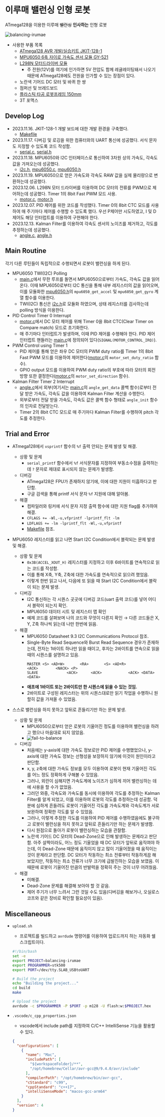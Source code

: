 # 이루매 밸런싱 인형 로봇

ATmega128을 이용한 이루매 ~~밸런싱~~ **인사하는** 인형 로봇

![balancing-irumae](./docs/images/balancing-irumae.png)

- 사용한 부품 목록
  - [ATmega128 AVR 개발/실습키트 JKIT-128-1](https://www.devicemart.co.kr/goods/view?no=1059759)
  - [MPU6050 6축 자이로 가속도 센서 모듈 GY-521](https://www.devicemart.co.kr/goods/view?no=1247052)
  - [L298N 모터드라이버 모듈](https://www.devicemart.co.kr/goods/view?no=1278835)
    - 주 전원(12V)를 여기에 인가하면 5V 전압도 함께 레귤레이팅돼서 나오기 때문에 ATmega128에도 전원을 인가할 수 있는 장점이 있다.
  - 노란색 기어드 DC 모터 및 바퀴 한 쌍
  - 점퍼선 및 브레드보드
  - [플라스틱 타공 로봇프레임 150mm](https://www.devicemart.co.kr/goods/view?no=1342467)
  - 3T 포맥스

## Develop Log

- 2023.11.16. JKIT-128-1 개발 보드에 대한 개발 환경을 구축했다.
  - [Makefile](./build/Makefile)
- 2023.11.17. 디버깅 및 로깅을 위한 컴퓨터와의 UART 통신에 성공했다. 서식 문자도 지정할 수 있도록 코드 작성함.
  - [serial.c](./src/serial.c), [serial.h](./src/serial.h)
- 2023.11.18. MPU6050와 I2C 인터페이스로 통신하여 3차원 상의 가속도, 각속도 값을 가져오는데 성공했다.
  - [i2c.h](./src/i2c.h), [mpu6050.c](./src/mpu6050.c), [mpu6050.h](./src/mpu6050.h)
- 2023.11.19. MPU6050으로 얻은 가속도와 각속도 RAW 값을 실제 물리량으로 변환하는데 성공했다.
- 2023.12.06. L298N 모터 드라이버를 이용하여 DC 모터의 전류를 PWM으로 제어하는데 성공했다. Timer 1의 8bit Fast PWM 모드 사용.
  - [motor.c](./src/motor.c), [motor.h](./src/motor.h)
- 2023.12.07. PID 제어를 위한 코드를 작성했다. Timer 0의 8bit CTC 모드를 사용하여 매 주기마다 제어를 수행할 수 있도록 했다. 우선 P제어만 시도하였고, I 및 D 제어도 해당 인터럽트를 이용하여 구현해야 한다.
- 2023.12.13. Kalman Filter를 이용하여 각속도 센서의 노이즈를 제거하고, 각도를 추정하는데 성공했다.
  - [angle.c](./src/angle.c), [angle.h](./src/angle.h)

## Main Routine

각기 다른 루틴들이 독립적으로 수행되면서 로봇이 밸런싱을 하게 된다.

- MPU6050 TWI(I2C) Polling
  - [main.c](./src/main.c)에서 무한 루프를 돌면서 MPU6050으로부터 가속도, 각속도 값을 읽어온다. 이때 MPU6050로부터 I2C 통신을 통해 내부 레지스터의 값을 읽어오며, 이를 모듈화한 [mpu6050.h](./src/mpu6050.h)의 `mpu6050_get_accel` 및 `mpu6050_get_gyro` 계열 함수를 이용한다.
  - TWI(I2C) 통신은 [i2c.h](./src/i2c.h)로 모듈화 하였으며, 상태 레지스터를 검사하는데 polling 방식을 이용한다.
- PID Control Timer 0 Interrupt
  - [motor.c](./src/motor.c)에서 DC 모터 제어를 위해 Timer 0을 8bit CTC(Clear Timer on Compare match) 모드로 초기화한다.
  - 매 주기마다 인터럽트가 발생하며, 이때 PID 제어를 수행해야 한다. PID 제어 인터럽트 핸들러는 [main.c](./src/main.c)에 정의되어 있다(`SIGNAL(MOTOR_CONTROL_IRQ)`).
- PWM Control using Timer 1
  - PID 제어를 통해 얻은 좌우 DC 모터의 PWM duty ratio를 Timer 1의 8bit Fast PWM 모드를 이용하여 제어한다([motor.c](./src/motor.c)의 `motor_set_duty_ratio` 함수).
  - GPIO output 모드를 이용하여 PWM duty ratio의 부호에 따라 모터의 회전 방향 또한 결정한다([motor.c](./src/motor.c)의 `motor_set_direction` 함수).
- Kalman Filter Timer 2 Interrupt
  - [angle.c](./src/angle.c)에서 외부(여기서는 [main.c](./src/main.c)의 `angle_get_data` 콜백 함수)로부터 전달 받은 가속도, 각속도 값을 이용하여 Kalman Filter 계산을 수행한다.
  - 외부로부터 전달 받을 가속도, 각속도 값은 콜백 함수 형태로 `angle_init` 함수의 인자로 전달받는다.
  - Timer 2의 8bit CTC 모드로 매 주기마다 Kalman Filter를 수행하여 pitch 각도를 추정한다.

## Trial and Error

- ATmega128에서 `vsprintf` 함수의 `%f` 출력 안되는 문제 발생 및 해결.
  - 상황 및 문제
    - `serial_printf` 함수에서 `%f` 서식문자를 지정하여 부동소수점을 출력하는데 `?` 문자로 제대로 표시되지 않는 문제가 발생함.
  - 디버깅
    - ATmega128은 FPU가 존재하지 않기에, 이에 대한 지원이 미흡하다고 판단함.
    - 구글 검색을 통해 printf 서식 문자 `%f` 지원에 대해 알아봄.
  - 해결
    - 컴파일러와 링커에 서식 문자 지정 출력 함수에 대한 지원 flag를 추가하여 해결.
    - `CFLAGS += -Wl,-u,vfprintf -lprintf_flt -lm`
    - `LDFLAGS += -lm -lprintf_flt -Wl,-u,vfprintf`
    - [Makefile](./build/Makefile) 참조.

- MPU6050 레지스터를 읽고 나면 Start I2C Condition에서 블락되는 문제 발생 및 해결.
  - 상황 및 문제
    - `0x3B(ACCEL_XOUT_H)` 레지스터를 지정하고 이후 6바이트를 연속적으로 읽는 코드를 작성함.
    - 이를 통해 X축, Y축, Z축에 대한 가속도를 연속적으로 읽으려 했었음.
    - 이렇게 한번 읽고 나서, 다음에 또 읽을 때 Start I2C Condition에서 블락이 되는 문제 발생.
  - 디버깅
    - I2C 통신하는 각 시퀀스 곳곳에 디버깅 코드(uart 출력 코드)를 넣어 어디서 블락이 되는지 확인.
    - MPU6050 데이터 시트 및 레지스터 맵 확인
    - 예제 코드를 살펴보며 나의 코드와 무엇이 다른지 확인 → 다른 코드들은 X, Y, Z축 하나씩 읽는데 나만 한번에 읽음.
  - 해결
    - MPU6050 Datasheet 9.3 I2C Communications Protocol 참조.
    - Single-Byte Read Sequence와 Burst Read Sequence 경우가 존재하는데, 전자는 1바이트 하나만 읽을 때이고, 후자는 2바이트를 연속으로 읽을 때의 시퀀스를 설명하고 있음.
      ```
      MASTER <S> <AD+W>       <RA>       <S> <AD+R>              <ACK>        <NACK> <P>
      SLAVE             <ACK>      <ACK>            <ACK> <DATA>       <DATA>
      ```
    - **애초에 1바이트 또는 2바이트만 한 시퀀스에 읽을 수 있는 것임.**
    - 2바이트로 구성된 레지스터는 위의 시퀀스대로만 읽기 작업을 수행하니 원할히 값을 가져올 수 있었음.

- 스스로 밸런싱을 하지 못하고 앞뒤로 흔들리기만 하는 문제 발생.
  - 상황 및 문제
    - MPU6050으로부터 얻은 로봇의 기울어진 정도를 이용하여 밸런싱을 하려고 했으나 마음대로 되지 않았음.
    - ![fail-to-balance](./docs/images/fail-to-balance.gif)
  - 디버깅
    - 처음에는 y-axis에 대한 가속도 정보로만 PID 제어를 수행했었으나, y-axis에 대한 가속도 정보는 선형성을 보장하지 않기에 이것이 원인이라고 판단함.
    - x, y, z축에 대한 가속도 정보를 모두 이용하여 로봇이 현재 기울어진 각도를 어느 정도 정확하게 구해볼 수 있었음.
    - 그러나, 외란이 심해지면 가속도계에 노이즈가 심하게 끼어 밸런싱하는 데에 사용을 할 수가 없었음.
    - 그러던 와중, 각속도와 가속도를 동시에 이용하여 각도를 추정하는 Kalman Filter를 알게 되었고, 이를 이용하여 로봇의 각도를 추정하는데 성공함. 덕분에 심하게 흔들려도 로봇이 기울어진 각도를 가속도계와 각속도계가 서로 보완하여 정확한 각도를 알 수 있었음.
    - 그러나, 이렇게 추정한 각도를 이용하여 PID 제어를 수행하였음에도 불구하고 로봇이 밸런싱을 하지 못하고 앞뒤로 흔들리기만 하는 문제가 발생함.
    - 다시 원점으로 돌아가 로봇이 밸런싱하는 모습을 관찰함.
    - 노란색 기어드 DC 모터의 Dead-Zone으로 인해 발생하는 문제라고 판단함. 아주 살짝이라도, 어느 정도 기울었을 때 DC 모터가 앞뒤로 움직여야 하는데, 이 Dead-Zone 때문에 움직이지 않고 많이 기울어졌을 때 움직이는 것이 문제라고 판단함. DC 모터가 작동하는 최소 전류부터 작동하게끔 해보았지만, 작동하는 최소 전류가 너무 크기에 급발진하는 모습을 보였음. 이 때문에 로봇이 기울어진 만큼의 반발력을 정확히 주는 것이 너무 어려웠음.
  - 해결
    - 미해결.
    - Dead-Zone 문제를 해결해 보아야 할 것 같음.
    - 제어 주기가 너무 느려서 그런 것일 수도 있음(디버깅을 해보거나, 오실로스코프와 같은 장비로 확인할 필요성이 있음).

## Miscellaneous

- `upload.sh`

  - 프로젝트를 빌드하고 `avrdude` 명령어를 이용하여 업로드까지 하는 자동화 쉘 스크립트이다.

  ```sh
  #!/bin/bash
  set -e
  export PROJECT=balancing-irumae
  export PROGRAMMER=stk500
  export PORT=/dev/tty.SLAB_USBtoUART

  # Build the project
  echo "Building the project..."
  cd build
  make

  # Upload the project
  avrdude -c $PROGRAMMER -P $PORT -p m128 -U flash:w:$PROJECT.hex
  ```

- `.vscode/c_cpp_properties.json`

  - vscode에서 include path를 지정하여 C/C++ IntelliSense 기능을 활용할 수 있다.

  ```json
  {
    "configurations": [
      {
        "name": "Mac",
        "includePath": [
          "${workspaceFolder}/**",
          "/opt/homebrew/Cellar/avr-gcc@9/9.4.0/avr/include"
        ],
        "compilerPath": "/opt/homebrew/bin/avr-gcc",
        "cStandard": "c99",
        "cppStandard": "c++17",
        "intelliSenseMode": "macos-gcc-arm64"
      }
    ],
    "version": 4
  }
  ```
